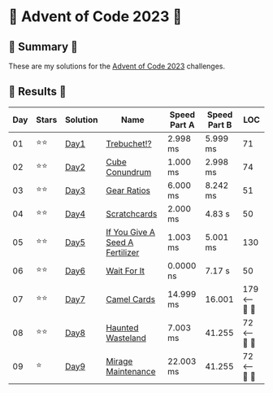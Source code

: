 # 🎄 Advent of Code 2023 🎄

## 🎄 Summary 🎄

These are my solutions for the [Advent of Code 2023](https://adventofcode.com/2023) challenges.

## 🎄 Results 🎄

| Day | Stars | Solution | Name                                                             | Speed Part A | Speed Part B | LOC |
| --- | ----- | ---- | ---------------------------------------------------------------- | ----- | ----- | --- | 
| 01  | ⭐⭐ | [Day1](https://github.com/Landcruiser87/AoC2023/blob/main/day1/day1.py) |[Trebuchet!?](https://adventofcode.com/2023/day/1) | 2.998 ms | 5.999 ms | 71 |
| 02  | ⭐⭐ | [Day2](https://github.com/Landcruiser87/AoC2023/blob/main/day2/day2.py) |[Cube Conundrum](https://adventofcode.com/2023/day/2) | 1.000 ms | 2.998 ms | 74 |
| 03  | ⭐⭐ | [Day3](https://github.com/Landcruiser87/AoC2023/blob/main/day3/day3.py) |[Gear Ratios](https://adventofcode.com/2023/day/3)  | 6.000 ms | 8.242 ms | 51 |
| 04  | ⭐⭐ | [Day4](https://github.com/Landcruiser87/AoC2023/blob/main/day4/day4.py) |[Scratchcards](https://adventofcode.com/2023/day/4) | 2.000 ms | 4.83 s | 50 |
| 05  | ⭐⭐ | [Day5](https://github.com/Landcruiser87/AoC2023/blob/main/day5/day5.py) |[If You Give A Seed A Fertilizer](https://adventofcode.com/2023/day/5) | 1.003 ms | 5.001 ms | 130 |
| 06  | ⭐⭐ | [Day6](https://github.com/Landcruiser87/AoC2023/blob/main/day6/day6.py) |[Wait For It](https://adventofcode.com/2023/day/6) | 0.0000 ns | 7.17 s | 50 |
| 07  | ⭐⭐ | [Day7](https://github.com/Landcruiser87/AoC2023/blob/main/day7/day7.py) |[Camel Cards](https://adventofcode.com/2023/day/7) | 14.999 ms | 16.001 | 179 <-- 🤮 🤮|
| 08  | ⭐⭐ | [Day8](https://github.com/Landcruiser87/AoC2023/blob/main/day8/day8.py) |[Haunted Wasteland](https://adventofcode.com/2023/day/8) | 7.003 ms | 41.255 | 72 <-- 👻 👻|
| 09  | ⭐ | [Day9](https://github.com/Landcruiser87/AoC2023/blob/main/day9/day9.py) |[Mirage Maintenance](https://adventofcode.com/2023/day/9) | 22.003 ms | 41.255 | 72 <-- 🎉 🎉|

